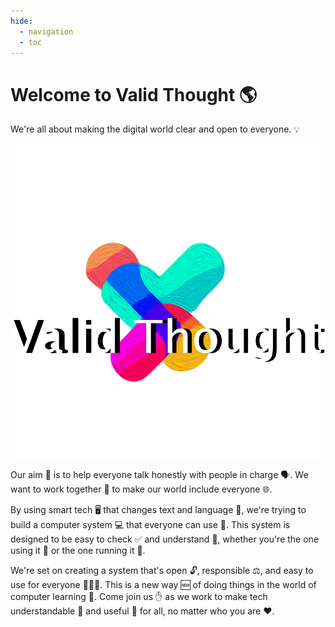 ```yaml
---
hide:
  - navigation
  - toc
---
```


# Welcome to Valid Thought :earth_americas:

We're all about making the digital world clear and open to everyone. :bulb:

![Valid Thought Logo](logo.png)

Our aim :dart: is to help everyone talk honestly with people in charge :speaking_head:. We want to work together :handshake: to make our world include everyone :globe_with_meridians:.

By using smart tech :desktop_computer: that changes text and language :abcd:, we're trying to build a computer system :computer: that everyone can use :raised_hands:. This system is designed to be easy to check :white_check_mark: and understand :brain:, whether you're the one using it :bust_in_silhouette: or the one running it :busts_in_silhouette:.

We're set on creating a system that's open :unlock:, responsible :balance_scale:, and easy to use for everyone :people_holding_hands:. This is a new way :new: of doing things in the world of computer learning :robot:. Come join us :hand: as we work to make tech understandable :book: and useful :wrench: for all, no matter who you are :heart:.

